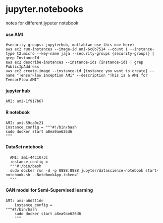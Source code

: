 # jupyter.notebooks
notes for different jyputer notebook

#### use AMI
	#security-groups: jupyterhub, matlab(we use this one here)
	aws ec2 run-instances --image-id ami-6c8b7514 --count 1 --instance-type t2.micro --key-name jaja --security-groups {security-groups} | grep InstanceId
	aws ec2 describe-instances --instance-ids {instance-id} | grep PublicIpAddress
	aws ec2 create-image --instance-id {instance you want to create} --name "TensorFlow Inception AMI" --description "This is a AMI for TensorFlow AMI"


#### jupyter hub
    AMI: ami-1f917b67

#### R notebook
    AMI: ami-59ca0c21
    instance_config = """#!/bin/bash
    sudo docker start a8ea9ae626d6
    """
#### DataSci notebook
      AMI: ami-44c1073c
      instance_config = 
      """#!/bin/bash
      sudo docker run -d -p 8888:8888 jupyter/datascience-notebook start-notebook.sh --NotebookApp.token=''	
      """

#### GAN model for Semi-Supervised learning
	AMI: ami-a6d211de
        instance_config = 
	"""#!/bin/bash
        sudo docker start a8ea9ae626d6
        """

